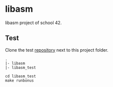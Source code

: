 # libasm

libasm project of school 42.

## Test

Clone the test [repository](https://github.com/HappyTramp/libasm_test) next to this project folder.

```
.
|- libasm
|- libasm_test
```

```
cd libasm_test
make runbonus
```

